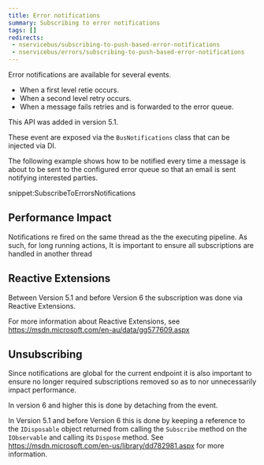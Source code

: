 ```yaml
---
title: Error notifications
summary: Subscribing to error notifications
tags: []
redirects:
 - nservicebus/subscribing-to-push-based-error-notifications
 - nservicebus/errors/subscribing-to-push-based-error-notifications
---
```


Error notifications are available for several events.

 * When a first level retie occurs.
 * When a second level retry occurs.
 * When a message fails retries and is forwarded to the error queue.

This API was added in version 5.1.

These event are exposed via the `BusNotifications` class that can be injected via DI.

The following example shows how to be notified every time a message is about to be sent to the configured error queue so that an email is sent notifying interested parties.

snippet:SubscribeToErrorsNotifications


## Performance Impact

Notifications re fired on the same thread as the the executing pipeline. As such, for long running actions, It is important to ensure all subscriptions are handled in another thread


## Reactive Extensions

Between Version 5.1 and before Version 6 the subscription was done via Reactive Extensions.

For more information about Reactive Extensions, see https://msdn.microsoft.com/en-au/data/gg577609.aspx


## Unsubscribing

Since notifications are global for the current endpoint it is also important to ensure no longer required subscriptions removed so as to nor unnecessarily impact performance.

In version 6 and higher this is done by detaching from the event. 

In Version 5.1 and before Version 6 this is done by keeping a reference to the `IDisposable` object returned from calling the `Subscribe` method on the `IObservable` and calling its `Dispose` method. See https://msdn.microsoft.com/en-us/library/dd782981.aspx for more information.